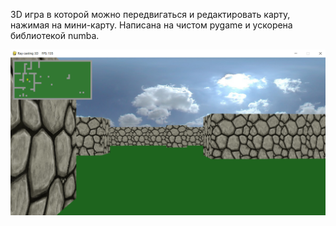 3D игра в которой можно передвигаться
и редактировать карту, нажимая на мини-карту.
Написана на чистом pygame и ускорена библиотекой numba.

![Скриншот](https://github.com/KIvanX/Ray_casting/raw/master/Screenshot.png)
